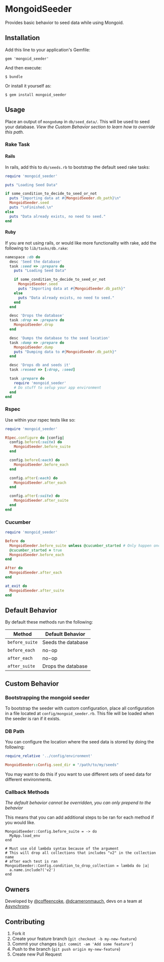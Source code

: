 # MongoidSeeder

Provides basic behavior to seed data while using Mongoid.

## Installation

Add this line to your application's Gemfile:

    gem 'mongoid_seeder'

And then execute:

    $ bundle

Or install it yourself as:

    $ gem install mongoid_seeder

## Usage

Place an output of `mongodump` in `db/seed_data/`.  This will be used to seed your database.  *View the Custom Behavior section to learn how to override this path.*

### Rake Task

#### Rails

In rails, add this to `db/seeds.rb` to bootstrap the default seed rake tasks:

```ruby
require 'mongoid_seeder'

puts "Loading Seed Data"

if some_condition_to_decide_to_seed_or_not
  puts "Importing data at #{MongoidSeeder.db_path}\n"
  MongoidSeeder.seed
  puts "\nFinished.\n"
else
  puts "Data already exists, no need to seed."
end
```

#### Ruby

If you are not using rails, or would like more functionality with rake, add the following to `lib/tasks/db.rake`:

```ruby
namespace :db do
  desc 'Seed the database'
  task :seed => :prepare do
    puts "Loading Seed Data"

    if some_condition_to_decide_to_seed_or_not
      MongoidSeeder.seed
      puts "Importing data at #{MongoidSeeder.db_path}"
    else
      puts "Data already exists, no need to seed."
    end
  end

  desc 'Drops the database'
  task :drop => :prepare do
    MongoidSeeder.drop
  end

  desc 'Dumps the database to the seed location'
  task :dump => :prepare do
    MongoidSeeder.dump
    puts "Dumping data to #{MongoidSeeder.db_path}"
  end

  desc 'Drops db and seeds it'
  task :reseed => [:drop, :seed]

  task :prepare do
    require 'mongoid_seeder'
    # Do stuff to setup your app environment
  end
end
```

### Rspec

Use within your rspec tests like so:

```ruby
require 'mongoid_seeder'

RSpec.configure do |config|
  config.before(:suite) do
    MongoidSeeder.before_suite
  end

  config.before(:each) do
    MongoidSeeder.before_each
  end

  config.after(:each) do
    MongoidSeeder.after_each
  end

  config.after(:suite) do
    MongoidSeeder.after_suite
  end
end
```

### Cucumber

```ruby
require 'mongoid_seeder'

Before do
  MongoidSeeder.before_suite unless @cucumber_started # Only happen once
  @cucumber_started = true
  MongoidSeeder.before_each
end

After do
  MongoidSeeder.after_each
end

at_exit do
  MongoidSeeder.after_suite
end
```

## Default Behavior

By default these methods run the following:

Method | Default Behavior
---|---
`before_suite` | Seeds the database
`before_each` | no-op
`after_each` | no-op
`after_suite` | Drops the database

## Custom Behavior

### Bootstrapping the mongoid seeder

To bootstrap the seeder with custom configuration, place all configuration in a file located at `config/mongoid_seeder.rb`.  This file will be loaded when the seeder is ran if it exists.

### DB Path

You can configure the location where the seed data is stored by doing the following:

```ruby
require_relative '../config/environment'

MongoidSeeder::Config.seed_dir = "/path/to/my/seeds"
```

You may want to do this if you want to use different sets of seed data for different environments.

### Callback Methods

*The default behavior cannot be overridden, you can only prepend to the behavior*

This means that you can add additional steps to be ran for each method if you would like.

```
MongoidSeeder::Config.before_suite = -> do
  MyApp.load_env
end

# Must use old lambda syntax because of the argument
# This will drop all collections that includes "v2" in the collection name
# after each test is ran
MongoidSeeder::Config.condition_to_drop_collection = lambda do |a|
  a.name.include?('v2')
end
```

## Owners

Developed by [@coffeencoke](http://github.com/coffeencoke), [@dcameronmauch](http://github.com/dcameronmauch), devs on a team at [Asynchrony](http://asynchrony.com).

## Contributing

1. Fork it
2. Create your feature branch (`git checkout -b my-new-feature`)
3. Commit your changes (`git commit -am 'Add some feature'`)
4. Push to the branch (`git push origin my-new-feature`)
5. Create new Pull Request
